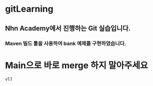 # gitLearning

## Nhn Academy에서 진행하는 Git 실습입니다.

### Maven 빌드 툴을 사용하여 bank 예제를 구현하였습니다.

# Main으로 바로 merge 하지 말아주세요 

v1.1

